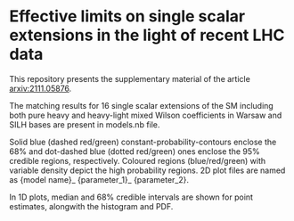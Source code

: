 # Effective limits on single scalar extensions in the light of recent LHC data

This repository presents the supplementary material of the article [arxiv:2111.05876](https://arxiv.org/abs/2111.05876).

The matching results for 16 single scalar extensions of the SM including both pure heavy and heavy-light mixed Wilson coefficients in Warsaw and SILH bases are present in  models.nb file.

Solid blue (dashed red/green) constant-probability-contours enclose the 68% and dot-dashed blue (dotted red/green) ones enclose the 95% credible regions, respectively. Coloured regions (blue/red/green) with variable density depict the high probability regions.
2D plot files are named as {model name}_ {parameter_1}_ {parameter_2}.

In 1D plots, median and 68% credible intervals are shown for point estimates, alongwith the histogram and PDF.
